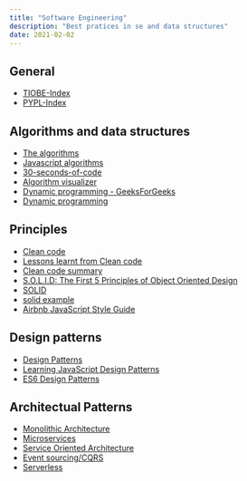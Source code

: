 ```yaml
---
title: "Software Engineering"
description: "Best pratices in se and data structures"
date: 2021-02-02
---
```


<cc>

<div>

## General

- [TIOBE-Index](https://www.tiobe.com/tiobe-index/)
- [PYPL-Index](https://pypl.github.io/)

</div>

<div>

## Algorithms and data structures

- [The algorithms](https://thealgorithms.github.io/)
- [Javascript algorithms](https://github.com/trekhleb/javascript-algorithms)
- [30-seconds-of-code](https://github.com/30-seconds/30-seconds-of-code/tree/master/snippets)
- [Algorithm visualizer](https://algorithm-visualizer.org/)
- [Dynamic programming - GeeksForGeeks](https://www.geeksforgeeks.org/dynamic-programming/)
- [Dynamic programming](https://github.com/tristanguigue/dynamic-programming)


</div>

<div>

## Principles

- [Clean code](https://github.com/ryanmcdermott/clean-code-javascript)
- [Lessons learnt from Clean code](https://medium.com/@huytrongnguyen1985/lessons-learnt-from-the-clean-code-robert-c-martin-cecbe2b09139)
- [Clean code summary](https://cheatography.com/costemaxime/cheat-sheets/summary-of-clean-code-by-robert-c-martin/)
- [S.O.L.I.D: The First 5 Principles of Object Oriented Design](https://www.digitalocean.com/community/conceptual_articles/s-o-l-i-d-the-first-five-principles-of-object-oriented-design)
- [SOLID](https://www.baeldung.com/solid-principles)
- [solid example](https://github.com/nahidulhasan/solid-principles)
- [Airbnb JavaScript Style Guide](https://github.com/airbnb/javascript)

</div>

<div>

## Design patterns

- [Design Patterns](https://refactoring.guru/design-patterns)
- [Learning JavaScript Design Patterns](https://addyosmani.com/resources/essentialjsdesignpatterns/book/#designpatternsjavascript)
- [ES6 Design Patterns](https://loredanacirstea.github.io/es6-design-patterns/)

</div>

<div>

## Architectual Patterns

- [Monolithic Architecture](https://microservices.io/patterns/monolithic.html)
- [Microservices](https://microservices.io/patterns/index.html)
- [Service Oriented Architecture](https://medium.com/@SoftwareDevelopmentCommunity/what-is-service-oriented-architecture-fa894d11a7ec)
- [Event sourcing/CQRS](https://microservices.io/patterns/data/event-sourcing.html)
- [Serverless](https://aws.amazon.com/lambda/serverless-architectures-learn-more/)

</div>

</cc>